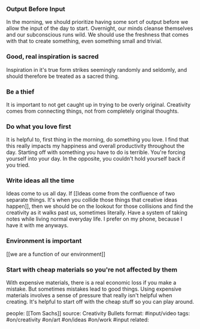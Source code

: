 ### Output Before Input
In the morning, we should prioritize having some sort of output before we allow the input of the day to start. Overnight, our minds cleanse themselves and our subconscious runs wild. We should use the freshness that comes with that to create something, even something small and trivial. 

### Good, real inspiration is sacred
Inspiration in it's true form strikes seemingly randomly and seldomly, and should therefore be treated as a sacred thing.

### Be a thief
It is important to not get caught up in trying to be overly original. Creativity comes from connecting things, not from completely original thoughts. 

### Do what you love first
It is helpful to, first thing in the morning, do something you love. I find that this really impacts my happiness and overall productivity throughout the day. Starting off with something you have to do is terrible. You're forcing yourself into your day. In the opposite, you couldn't hold yourself back if you tried.

### Write ideas all the time
Ideas come to us all day. If [[Ideas come from the confluence of two separate things. It's when you collide those things that creative ideas happen]], then we should be on the lookout for those collisions and find the creativity as it walks past us, sometimes literally. Have a system of taking notes while living normal everyday life. I prefer on my phone, because I have it with me anyways.

### Environment is important
[[we are a function of our environment]]

### Start with cheap materials so you're not affected by them
With expensive materials, there is a real economic loss if you make a mistake. But sometimes mistakes lead to good things. Using expensive materials involves a sense of pressure that really isn't helpful when creating. It's helpful to start off with the cheap stuff so you can play around.



people: [[Tom Sachs]]
source: Creativity Bullets
format: #input/video 
tags: #on/creativity #on/art #on/ideas #on/work #input 
related: 
